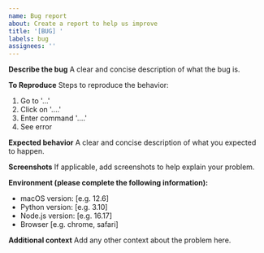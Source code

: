 ```yaml
---
name: Bug report
about: Create a report to help us improve
title: '[BUG] '
labels: bug
assignees: ''
---
```


**Describe the bug**
A clear and concise description of what the bug is.

**To Reproduce**
Steps to reproduce the behavior:
1. Go to '...'
2. Click on '....'
3. Enter command '....'
4. See error

**Expected behavior**
A clear and concise description of what you expected to happen.

**Screenshots**
If applicable, add screenshots to help explain your problem.

**Environment (please complete the following information):**
 - macOS version: [e.g. 12.6]
 - Python version: [e.g. 3.10]
 - Node.js version: [e.g. 16.17]
 - Browser [e.g. chrome, safari]

**Additional context**
Add any other context about the problem here.